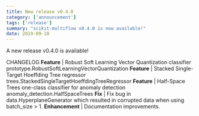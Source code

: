 ```yaml
---
title: New release v0.4.0
category: ['announcement']
tags: ['release']
summary: "scikit-multiflow v0.4.0 is now available!"
date: 2019-09-10
---
```


A new release v0.4.0 is available!

CHANGELOG
**Feature** | Robust Soft Learning Vector Quantization classifier prototype.RobustSoftLearningVectorQuantization
**Feature** | Stacked Single-Target Hoeffding Tree regressor trees.StackedSingleTargetHoeffdingTreeRegressor
**Feature** | Half-Space Trees one-class classifier for anomaly detection anomaly_detection.HalfSpaceTrees
**Fix** | Fix bug in data.HyperplaneGenerator which resulted in corrupted data when using batch_size > 1.
**Enhancement** | Documentation improvements.